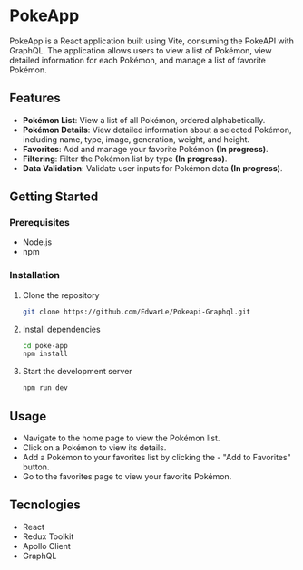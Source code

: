 # PokeApp

PokeApp is a React application built using Vite, consuming the PokeAPI with GraphQL. The application allows users to view a list of Pokémon, view detailed information for each Pokémon, and manage a list of favorite Pokémon.

## Features
- **Pokémon List**: View a list of all Pokémon, ordered alphabetically.
- **Pokémon Details**: View detailed information about a selected Pokémon, including name, type, image, generation, weight, and height.
- **Favorites**: Add and manage your favorite Pokémon **(In progress)**.
- **Filtering**: Filter the Pokémon list by type **(In progress)**.
- **Data Validation**: Validate user inputs for Pokémon data **(In progress)**.

## Getting Started
### Prerequisites
- Node.js
- npm

### Installation
1. Clone the repository
   ```bash
   git clone https://github.com/EdwarLe/Pokeapi-Graphql.git

2. Install dependencies
    ```bash
    cd poke-app
    npm install

3. Start the development server
    ```bash
    npm run dev

## Usage
- Navigate to the home page to view the Pokémon list.
- Click on a Pokémon to view its details.
- Add a Pokémon to your favorites list by clicking the - "Add to Favorites" button.
- Go to the favorites page to view your favorite Pokémon.

## Tecnologies
- React
- Redux Toolkit
- Apollo Client
- GraphQL
